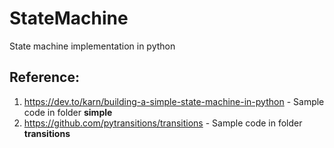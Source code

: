 # StateMachine
State machine implementation in python

## Reference:
  1. https://dev.to/karn/building-a-simple-state-machine-in-python
    - Sample code in folder **simple**
  2. https://github.com/pytransitions/transitions
    - Sample code in folder **transitions**
